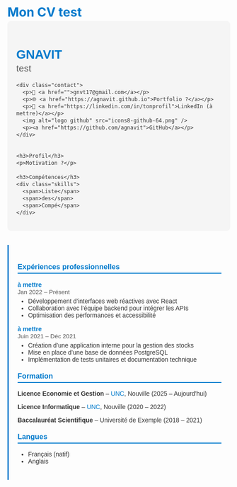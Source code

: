 <style>
  .cv-container { display:flex; flex-wrap:wrap; gap:2rem; font-family:Arial,sans-serif; color:#333; }
  .cv-left { flex:1; min-width:250px; background:#f5f5f5; padding:20px; border-radius:8px; }
  .cv-right { flex:2; min-width:400px; padding:20px; border-left:3px solid #007acc; }
  
  h1 { margin-bottom:0.2rem; color:#007acc; }
  h2 { margin-top:0; font-weight:normal; color:#555; }
  h3 { border-bottom:2px solid #007acc; padding-bottom:4px; margin-top:20px; color:#007acc; }
  
  .skills span { display:inline-block; background:#007acc; color:white; padding:4px 8px; margin:3px 3px 3px 0; border-radius:4px; font-size:0.85rem; }
  
  .job h4 { margin:0; color:#007acc; }
  .duration { font-size:0.85rem; color:#555; }
  .job ul { margin-top:5px; margin-bottom:15px; }
  a { color:#007acc; text-decoration:none; }
  a:hover { text-decoration:underline; }
  
  @media (max-width:800px) {
  .cv-container { flex-direction:column; }
  .cv-right { border-left:none; border-top:3px solid #007acc; }
  }
</style>

# Mon CV test

<div class="cv-container">
  
  <!-- Colonne gauche -->
  <div class="cv-left">
    <h1>GNAVIT</h1>
    <h2>test</h2>
    
    <div class="contact">
      <p>📧 <a href="">gnvt17@gmail.com</a></p>
      <p>🌐 <a href="https://agnavit.github.io">Portfolio ?</a></p>
      <p>💼 <a href="https://linkedin.com/in/tonprofil">LinkedIn (à mettre)</a></p>
      <img alt="logo github" src="icons8-github-64.png" />
      <p><a href="https://github.com/agnavit">GitHub</a></p>
    </div>

    
    <h3>Profil</h3>
    <p>Motivation ?</p>
    
    <h3>Compétences</h3>
    <div class="skills">
      <span>Liste</span>
      <span>des</span>
      <span>Compé</span>
    </div>
  </div>
  
  <!-- Colonne droite -->
  <div class="cv-right">
  
  <h3>Expériences professionnelles</h3>
  
  <div class="job">
    <h4>à mettre</h4>
    <span class="duration">Jan 2022 – Présent</span>
    <ul>
      <li>Développement d’interfaces web réactives avec React</li>
      <li>Collaboration avec l’équipe backend pour intégrer les APIs</li>
      <li>Optimisation des performances et accessibilité</li>
    </ul>
  </div>
  
  <div class="job">
    <h4>à mettre</h4>
    <span class="duration">Juin 2021 – Déc 2021</span>
    <ul>
      <li>Création d’une application interne pour la gestion des stocks</li>
      <li>Mise en place d’une base de données PostgreSQL</li>
      <li>Implémentation de tests unitaires et documentation technique</li>
    </ul>
  </div>
  
  <h3>Formation</h3>
  <p><strong>Licence Economie et Gestion</strong> – <a href="https://unc.nc/formations/licence-economie-et-gestion/">UNC</a>, Nouville (2025 – Aujourd'hui)</p>
  <p><strong>Licence Informatique</strong> – <a href="https://unc.nc/formations/licence-informatique/">UNC</a>, Nouville (2020 – 2022)</p>
  <p><strong>Baccalauréat Scientifique</strong> – Université de Exemple (2018 – 2021)</p>
  
  <h3>Langues</h3>
  <ul>
    <li>Français (natif)</li>
    <li>Anglais</li>
  </ul>
  
  </div>
</div>
